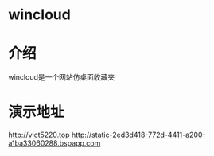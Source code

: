 # wincloud

# 介绍
wincloud是一个网站仿桌面收藏夹

# 演示地址
http://vict5220.top
http://static-2ed3d418-772d-4411-a200-a1ba33060288.bspapp.com


